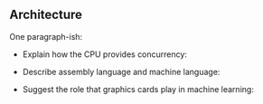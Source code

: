 ## Architecture

One paragraph-ish:

* Explain how the CPU provides concurrency:


* Describe assembly language and machine language:
    

* Suggest the role that graphics cards play in machine learning: